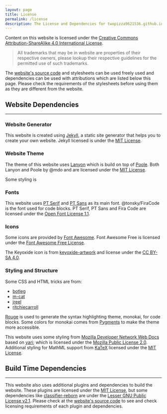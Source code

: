 ```yaml
---
layout: page
title: License
permalink: /license
description: The License and Dependencies for twopizza9621536.github.io.
---
```


Content on this website is licensed under the
[Creative Commons Attribution-ShareAlike 4.0 International License][1].

> All trademarks that may be in website are properties of their respective
> owners, please lookup their respective guidelines for the permitted use of
> such trademarks.

The [website's source code][2] and stylesheets can be used freely used and
dependencies can be used with attributions which are listed below this page.
Please check the requirements of the stylesheets before using them as they are
different from the website.

## Website Dependencies

---

### Website Generator

This website is created using [Jekyll][3], a static site generator that helps
you to create your own website. Jekyll licensed is under the [MIT License][4].

### Website Theme

The theme of this website uses [Lanyon](https://lanyon.getpoole.com/) which is
build on top of [Poole](https://getpoole.com/). Both Lanyon and Poole by @mdo
and are licensed under the [MIT License][4].

Some styling is

### Fonts

This website uses [PT Serif](https://fonts.google.com/specimen/PT+Serif) and
[PT Sans](https://fonts.google.com/specimen/PT+Sans) as its main font.
@tonsky/FiraCode is the font used for code blocks. PT Serif, PT Sans and Fira
Code are licensed under the [Open Font License 1.1][5].

### Icons

Some icons are provided by [Font Awesome](https://fontawesome.com). Font
Awesome Free is licensed under the [Font Awesome Free License][6].

The Keyoxide icon is from [keyoxide-artwork][7] and license under the
[CC BY-SA 4.0][1].

### Styling and Structure

Some CSS and HTML tricks are from:

- [botleg](https://botleg.com/stories/line-numbers-in-jekyll-code-blocks/)
- [m-cat](https://www.bytedude.com/jekyll-syntax-highlighting-and-line-numbers)
- [jreel](https://jreel.github.io/social-media-icons-on-jekyll/)
- [ritchiecarroll][8]

[Rouge](https://github.com/rouge-ruby/rouge) is used to generate the syntax
highlighting theme, monokai, for code blocks. Some colors for monokai comes from
[Pygments](https://pygments.org/) to make the theme more accessible.

This website uses some styling from [Mozilla Developer Network Web Docs][9]
based on [yari](https://github.com/mdn/yari); which is licensed under the
[Mozilla Public License 2.0][10]. Additional styling for MathML support from
[KaTeX][11] licensed under the [MIT License][4].

## Build Time Dependencies

---

This website also uses additional plugins and dependencies to build the website.
These plugins are licensed under the [MIT License][4], but some dependencies
like [classifier-reborn][12] are under the [Lesser GNU Public License v2.1][13].
Please check at the [website's source code][2] to see and check licensing
requirements of each plugin and dependencies.

[1]: https://creativecommons.org/licenses/by-sa/4.0/
[2]: https://github.com/TwoPizza9621536/twopizza9621536.github.io
[3]: https://jekyllrb.com
[4]: https://mit-license.org
[5]: https://scripts.sil.org/cms/scripts/page.php?item_id=OFL_web
[6]: https://fontawesome.com/license/free
[7]: https://codeberg.org/keyoxide/keyoxide-artwork
[8]: https://gist.github.com/ritchiecarroll/132715b38c071cbd01b1d3a0da60822a
[9]: https://developer.mozilla.org
[10]: http://mozilla.org/MPL/2.0/
[11]: https://github.com/KaTeX/KaTeX
[12]: https://github.com/jekyll/classifier-reborn
[13]: https://www.gnu.org/licenses/old-licenses/lgpl-2.1
